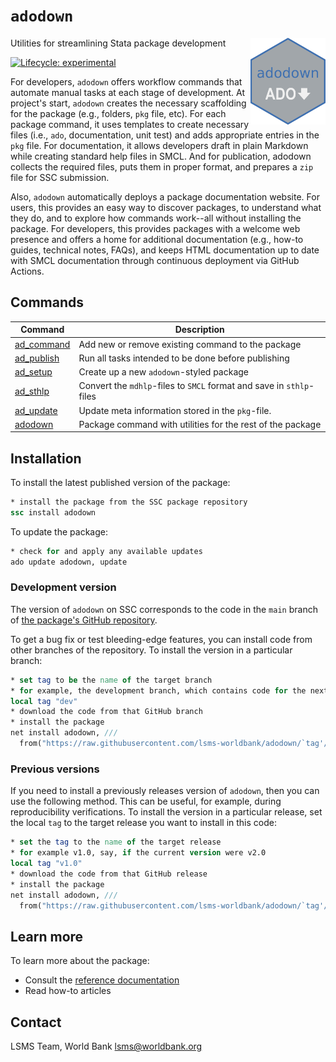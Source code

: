 # `adodown`

Utilities for streamlining Stata package development
<img src='src/dev/assets/logo.png' align="right" height="139" />

<!-- badges: start -->
[![Lifecycle:
experimental](https://img.shields.io/badge/lifecycle-experimental-orange.svg)](https://lifecycle.r-lib.org/articles/stages.html#experimental)
<!-- badges: end -->

For developers, `adodown` offers workflow commands that automate manual tasks at each stage of development.
At project's start, `adodown` creates the necessary scaffolding for the package (e.g., folders, `pkg` file, etc).
For each package command, it uses templates to create necessary files (i.e., `ado`, documentation, unit test) and
adds appropriate entries in the `pkg` file.
For documentation, it allows developers draft in plain Markdown while creating standard help files in SMCL.
And for publication, adodown collects the required files,
puts them in proper format, and prepares a `zip` file for SSC submission.

Also, `adodown` automatically deploys a package documentation website.
For users, this provides an easy way to discover packages, to understand what they do,
and to explore how commands work--all without installing the package.
For developers, this provides packages with a welcome web presence and offers a home for additional documentation
(e.g., how-to guides, technical notes, FAQs),
and keeps HTML documentation up to date with SMCL documentation through continuous deployment via GitHub Actions.

## Commands

| Command | Description |
| --- | --- |
| [ad_command](https://lsms-worldbank.github.io/adodown/reference/ad_command.html) | Add new or remove existing command to the package |
| [ad_publish](https://lsms-worldbank.github.io/adodown/reference/ad_publish.html) | Run all tasks intended to be done before publishing |
| [ad_setup](https://lsms-worldbank.github.io/adodown/reference/ad_setup.html) | Create up a new `adodown`-styled package |
| [ad_sthlp](https://lsms-worldbank.github.io/adodown/reference/ad_sthlp.html) | Convert the `mdhlp`-files to `SMCL` format and save in `sthlp`-files |
| [ad_update](https://lsms-worldbank.github.io/adodown/reference/ad_update.html) | Update meta information stored in the `pkg`-file.
| [adodown](https://lsms-worldbank.github.io/adodown/reference/adodown.html) | Package command with utilities for the rest of the package |

##  Installation

To install the latest published version of the package:

```stata
* install the package from the SSC package repository
ssc install adodown
```

To update the package:

```stata
* check for and apply any available updates
ado update adodown, update
```

### Development version

The version of `adodown` on SSC corresponds to the code in the `main` branch of [the package's GitHub repository](https://github.com/lsms-worldbank/adodown).

To get a bug fix or test bleeding-edge features, you can install code from other branches of the repository.
To install the version in a particular branch:

```stata
* set tag to be the name of the target branch
* for example, the development branch, which contains code for the next release
local tag "dev"
* download the code from that GitHub branch
* install the package
net install adodown, ///
  from("https://raw.githubusercontent.com/lsms-worldbank/adodown/`tag'/src") replace
```

### Previous versions

If you need to install a previously releases version of `adodown`, then you can use the following method.
This can be useful, for example, during reproducibility verifications.
To install the version in a particular release,
set the local `tag` to the target release you want to install in this code:

```stata
* set the tag to the name of the target release
* for example v1.0, say, if the current version were v2.0
local tag "v1.0"
* download the code from that GitHub release
* install the package
net install adodown, ///
  from("https://raw.githubusercontent.com/lsms-worldbank/adodown/`tag'/src") replace
```

## Learn more

To learn more about the package:

- Consult the [reference documentation](https://lsms-worldbank.github.io/adodown/reference/)
- Read how-to articles

## Contact

LSMS Team, World Bank
lsms@worldbank.org
